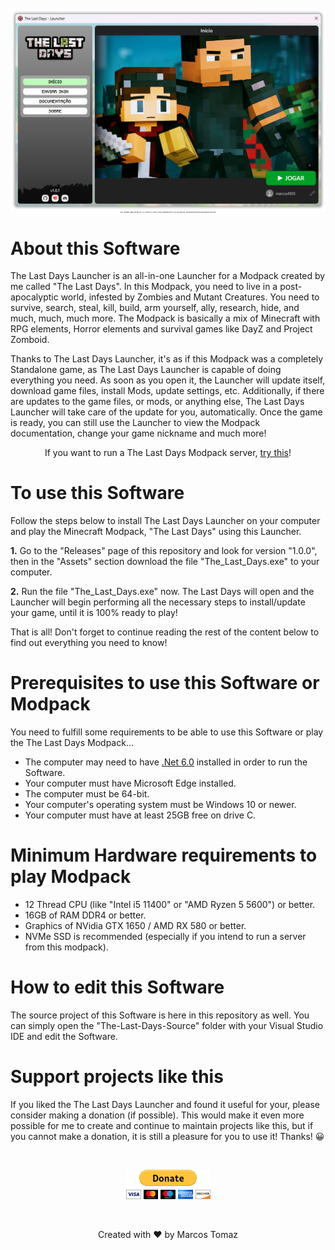<p align="center" style="font-size: 2px;">
    <img src="This-Repository/launcher-print.png" />
    <br> 
    Go to "Releases" page, and find the "1.0.0" version, in "Assets" section, download the file "The_Last_Days.exe". Read all the instructions below and then just enjoy! 
</p>

# About this Software

The Last Days Launcher is an all-in-one Launcher for a Modpack created by me called "The Last Days". In this Modpack, you need to live in a post-apocalyptic world, infested by Zombies and Mutant Creatures. You need to survive, search, steal, kill, build, arm yourself, ally, research, hide, and much, much, much more. The Modpack is basically a mix of Minecraft with RPG elements, Horror elements and survival games like DayZ and Project Zomboid.

Thanks to The Last Days Launcher, it's as if this Modpack was a completely Standalone game, as The Last Days Launcher is capable of doing everything you need. As soon as you open it, the Launcher will update itself, download game files, install Mods, update settings, etc. Additionally, if there are updates to the game files, or mods, or anything else, The Last Days Launcher will take care of the update for you, automatically. Once the game is ready, you can still use the Launcher to view the Modpack documentation, change your game nickname and much more!

<p align="center">
If you want to run a The Last Days Modpack server, <a href="https://github.com/marcos4503/the-last-days-server-panel" target="_blank">try this</a>!
</p>

# To use this Software

Follow the steps below to install The Last Days Launcher on your computer and play the Minecraft Modpack, "The Last Days" using this Launcher.

<b>1.</b> Go to the "Releases" page of this repository and look for version "1.0.0", then in the "Assets" section download the file "The_Last_Days.exe" to your computer.

<b>2.</b> Run the file "The_Last_Days.exe" now. The Last Days will open and the Launcher will begin performing all the necessary steps to install/update your game, until it is 100% ready to play!

That is all! Don't forget to continue reading the rest of the content below to find out everything you need to know!

# Prerequisites to use this Software or Modpack

You need to fulfill some requirements to be able to use this Software or play the The Last Days Modpack...

- The computer may need to have <a href="https://download.visualstudio.microsoft.com/download/pr/81531ad6-afa9-4b61-9d05-6a76dce81123/2885d26c1a58f37176fd7859f8cc80f1/dotnet-sdk-6.0.417-win-x64.exe" target="_blank">.Net 6.0</a> installed in order to run the Software.
- Your computer must have Microsoft Edge installed.
- The computer must be 64-bit.
- Your computer's operating system must be Windows 10 or newer.
- Your computer must have at least 25GB free on drive C.

# Minimum Hardware requirements to play Modpack

- 12 Thread CPU (like "Intel i5 11400" or "AMD Ryzen 5 5600") or better.
- 16GB of RAM DDR4 or better.
- Graphics of NVidia GTX 1650 / AMD RX 580 or better.
- NVMe SSD is recommended (especially if you intend to run a server from this modpack).

# How to edit this Software

The source project of this Software is here in this repository as well. You can simply open the "The-Last-Days-Source" folder with your Visual Studio IDE and edit the Software.

# Support projects like this

If you liked the The Last Days Launcher and found it useful for your, please consider making a donation (if possible). This would make it even more possible for me to create and continue to maintain projects like this, but if you cannot make a donation, it is still a pleasure for you to use it! Thanks! 😀

<br>

<p align="center">
    <a href="https://www.paypal.com/donate/?hosted_button_id=MVDJY3AXLL8T2" target="_blank">
        <img src="This-Repository/paypal-donate.png" alt="Donate" />
    </a>
</p>

<br>

<p align="center">
Created with ❤ by Marcos Tomaz
</p>